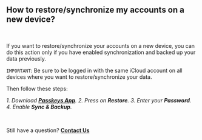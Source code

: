 <!-- 
---
title: How to restore/synchronize my accounts on a new device?
--- 
-->

## **How to restore/synchronize my accounts on a new device?**

<br />

If you want to restore/synchronize your accounts on a new device, you can do this action only if you have enabled synchronization and backed up your data previously. 

`IMPORTANT`: Be sure to be logged in with the same iCloud account on all devices where you want to restore/synchronize your data.

Then follow these steps:

*1. Download [**Passkeys App**](https://apps.apple.com/app/id1659205365).*
*2. Press on **Restore**.*
*3. Enter your **Password**.*
*4. Enable **Sync & Backup**.*

<br />

Still have a question?
[**Contact Us**](passkeys://contact?subject=How%20to%20restore%2Fsynchronize%20my%20accounts%20on%20a%20new%20device%3F)